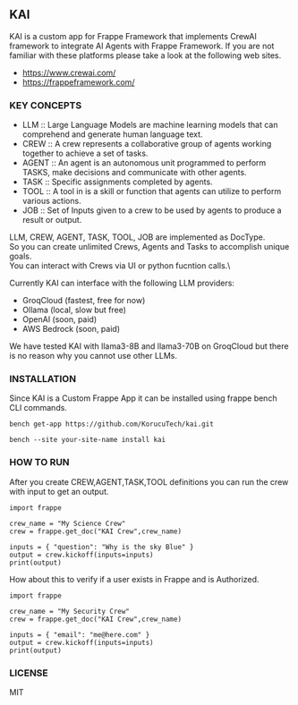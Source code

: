 ## KAI

KAI is a custom app for Frappe Framework that implements CrewAI framework to integrate AI Agents with Frappe Framework.
If you are not familiar with these platforms please take a look at the following web sites.

- https://www.crewai.com/
- https://frappeframework.com/

### KEY CONCEPTS

- LLM
:: Large Language Models are machine learning models that can comprehend and generate human language text.
- CREW
:: A crew represents a collaborative group of agents working together to achieve a set of tasks.
- AGENT
:: An agent is an autonomous unit programmed to perform TASKS, make decisions and communicate with other agents.
- TASK
:: Specific assignments completed by agents.
- TOOL
:: A tool in is a skill or function that agents can utilize to perform various actions. 
- JOB
:: Set of Inputs given to a crew to be used by agents to produce a result or output.

LLM, CREW, AGENT, TASK, TOOL, JOB are implemented as DocType.\
So you can create unlimited Crews, Agents and Tasks to accomplish unique goals.\
You can interact with Crews via UI or python fucntion calls.\

Currently KAI can interface with the following LLM providers:
- GroqCloud (fastest, free for now)
- Ollama (local, slow but free)
- OpenAI (soon, paid)
- AWS Bedrock (soon, paid)

We have tested KAI with llama3-8B and llama3-70B on GroqCloud but there is no reason why you cannot use other LLMs.

### INSTALLATION

Since KAI is a Custom Frappe App it can be installed using frappe bench CLI commands.
```
bench get-app https://github.com/KorucuTech/kai.git
```
```
bench --site your-site-name install kai
```

### HOW TO RUN
After you create CREW,AGENT,TASK,TOOL definitions you can run the crew with input to get an output.
```
import frappe

crew_name = "My Science Crew"
crew = frappe.get_doc("KAI Crew",crew_name)

inputs = { "question": "Why is the sky Blue" }
output = crew.kickoff(inputs=inputs)
print(output)
```

How about this to verify if a user exists in Frappe and is Authorized.

```
import frappe

crew_name = "My Security Crew"
crew = frappe.get_doc("KAI Crew",crew_name)

inputs = { "email": "me@here.com" }
output = crew.kickoff(inputs=inputs)
print(output)
```
### LICENSE

MIT
